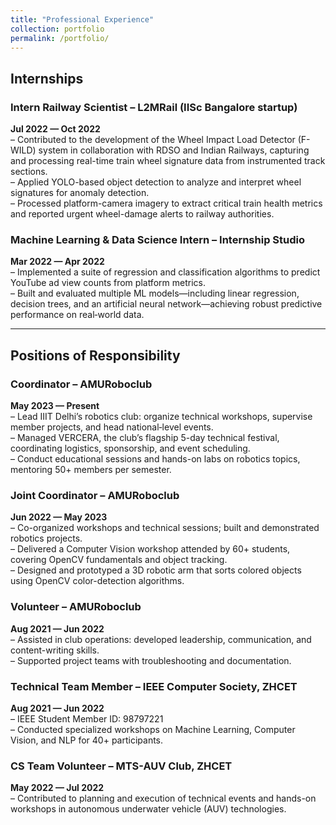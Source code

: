 ```yaml
---
title: "Professional Experience"
collection: portfolio
permalink: /portfolio/
---
```


## Internships


### Intern Railway Scientist – L2MRail (IISc Bangalore startup)  
**Jul 2022 — Oct 2022**  
– Contributed to the development of the Wheel Impact Load Detector (F-WILD) system in collaboration with RDSO and Indian Railways, capturing and processing real-time train wheel signature data from instrumented track sections.  
– Applied YOLO-based object detection to analyze and interpret wheel signatures for anomaly detection.  
– Processed platform-camera imagery to extract critical train health metrics and reported urgent wheel-damage alerts to railway authorities.

### Machine Learning & Data Science Intern – Internship Studio  
**Mar 2022 — Apr 2022**  
– Implemented a suite of regression and classification algorithms to predict YouTube ad view counts from platform metrics.  
– Built and evaluated multiple ML models—including linear regression, decision trees, and an artificial neural network—achieving robust predictive performance on real‐world data.  

---

## Positions of Responsibility

### Coordinator – AMURoboclub  
**May 2023 — Present**  
– Lead IIIT Delhi’s robotics club: organize technical workshops, supervise member projects, and head national‐level events.  
– Managed VERCERA, the club’s flagship 5-day technical festival, coordinating logistics, sponsorship, and event scheduling.  
– Conduct educational sessions and hands-on labs on robotics topics, mentoring 50+ members per semester.

### Joint Coordinator – AMURoboclub  
**Jun 2022 — May 2023**  
– Co-organized workshops and technical sessions; built and demonstrated robotics projects.  
– Delivered a Computer Vision workshop attended by 60+ students, covering OpenCV fundamentals and object tracking.  
– Designed and prototyped a 3D robotic arm that sorts colored objects using OpenCV color-detection algorithms.

### Volunteer – AMURoboclub  
**Aug 2021 — Jun 2022**  
– Assisted in club operations: developed leadership, communication, and content-writing skills.  
– Supported project teams with troubleshooting and documentation.

### Technical Team Member – IEEE Computer Society, ZHCET  
**Aug 2021 — Jun 2022**  
– IEEE Student Member ID: 98797221  
– Conducted specialized workshops on Machine Learning, Computer Vision, and NLP for 40+ participants.

### CS Team Volunteer – MTS-AUV Club, ZHCET  
**May 2022 — Jul 2022**  
– Contributed to planning and execution of technical events and hands-on workshops in autonomous underwater vehicle (AUV) technologies.  
